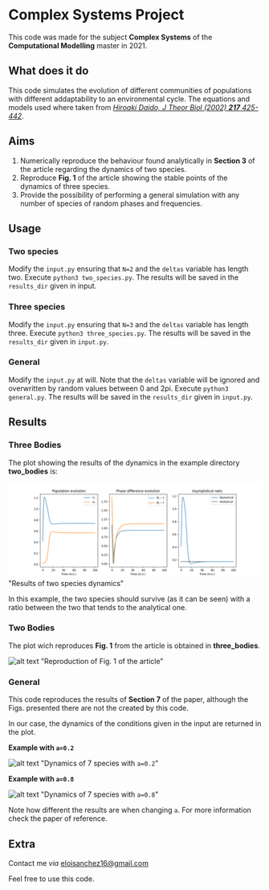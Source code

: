 # Complex Systems Project

This code was made for the subject **Complex Systems** of the **Computational Modelling** master in 2021.

## What does it do
This code simulates the evolution of different communities of populations with different addaptability to an environmental cycle. The equations and models used where taken from *[Hiroaki Daido, J Theor Biol (2002) __217__ 425-442](https://doi.org/10.1006/jtbi.2002.3050)*.

## Aims
1. Numerically reproduce the behaviour found analytically in **Section 3** of the article regarding the dynamics of two species.
2. Reproduce **Fig. 1** of the article showing the stable points of the dynamics of three species.
3. Provide the possibility of performing a general simulation with any number of species of random phases and frequencies.

## Usage
### Two species
Modify the `input.py` ensuring that `N=2` and the `deltas` variable has length two. Execute `python3 two_species.py`. The results will be saved in the `results_dir` given in input.

### Three species
Modify the `input.py` ensuring that `N=3` and the `deltas` variable has length three. Execute `python3 three_species.py`. The results will be saved in the `results_dir` given in `input.py`.

### General
Modify the `input.py` at will. Note that the `deltas` variable will be ignored and overwritten by random values between 0 and 2pi. Execute `python3 general.py`. The results will be saved in the `results_dir` given in `input.py`.

## Results
### Three Bodies
The plot showing the results of the dynamics in the example directory **two_bodies** is:

![alt text](https://github.com/EloiSanchez/SCom1/blob/main/two_species/plot.png) "Results of two species dynamics"

In this example, the two species should survive (as it can be seen) with a ratio between the two that tends to the analytical one.

### Two Bodies
The plot wich reproduces **Fig. 1** from the article is obtained in **three_bodies**.

![alt text](https://github.com/EloiSanchez/SCom1/blob/main/three_species/plot.png) "Reproduction of Fig. 1 of the article"

### General
This code reproduces the results of **Section 7** of the paper, although the Figs. presented there are not the created by this code.

In our case, the dynamics of the conditions given in the input are returned in the plot.

**Example with `a=0.2`**

![alt text](https://github.com/EloiSanchez/SCom1/blob/main/general_a_0.2/populations.png) "Dynamics of 7 species with `a=0.2`"


**Example with `a=0.8`**

![alt text](https://github.com/EloiSanchez/SCom1/blob/main/general_a_0.2/populations.png) "Dynamics of 7 species with `a=0.8`"

Note how different the results are when changing `a`. For more information check the paper of reference.

## Extra
Contact me _via_ eloisanchez16@gmail.com

Feel free to use this code.
